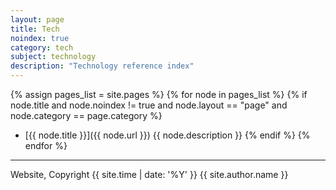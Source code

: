 ```yaml
---
layout: page
title: Tech
noindex: true
category: tech
subject: technology
description: "Technology reference index"
---
```


{% assign pages_list = site.pages %}
{% for node in pages_list %}
  {% if node.title and node.noindex != true and node.layout == "page" and node.category == page.category %}
* [{{ node.title }}]({{ node.url }}) {{ node.description }}
  {% endif %}
{% endfor %}

<hr>
Website, Copyright {{ site.time | date: '%Y' }} {{ site.author.name }}
